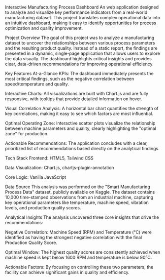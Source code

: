 Interactive Manufacturing Process Dashboard
An web application designed to analyze and visualize key performance indicators from a real-world manufacturing dataset. This project translates complex operational data into an intuitive dashboard, making it easy to identify opportunities for process optimization and quality improvement.

Project Overview
The goal of this project was to analyze a manufacturing dataset to uncover the relationships between various process parameters and the resulting product quality. Instead of a static report, the findings are presented in a dynamic, single-page application that allows users to explore the data visually. The dashboard highlights critical insights and provides clear, data-driven recommendations for improving operational efficiency.

Key Features
At-a-Glance KPIs: The dashboard immediately presents the most critical findings, such as the negative correlation between speed/temperature and quality.

Interactive Charts: All visualizations are built with Chart.js and are fully responsive, with tooltips that provide detailed information on hover.

Visual Correlation Analysis: A horizontal bar chart quantifies the strength of key correlations, making it easy to see which factors are most influential.

Optimal Operating Zone: Interactive scatter plots visualize the relationship between machine parameters and quality, clearly highlighting the "optimal zone" for production.

Actionable Recommendations: The application concludes with a clear, prioritized list of recommendations based directly on the analytical findings.

Tech Stack
Frontend: HTML5, Tailwind CSS

Data Visualization: Chart.js, chartjs-plugin-annotation

Core Logic: Vanilla JavaScript

Data Source
This analysis was performed on the "Smart Manufacturing Process Data" dataset, publicly available on Kaggle. The dataset contains 10,000 time-stamped observations from an industrial machine, capturing key operational parameters like temperature, machine speed, vibration levels, and production quality scores.

Analytical Insights
The analysis uncovered three core insights that drive the recommendations:

Negative Correlation: Machine Speed (RPM) and Temperature (°C) were identified as having the strongest negative correlation with the final Production Quality Score.

Optimal Window: The highest quality scores are consistently achieved when machine speed is kept below 1600 RPM and temperature is below 90°C.

Actionable Factors: By focusing on controlling these two parameters, the facility can achieve significant gains in quality and efficiency.

